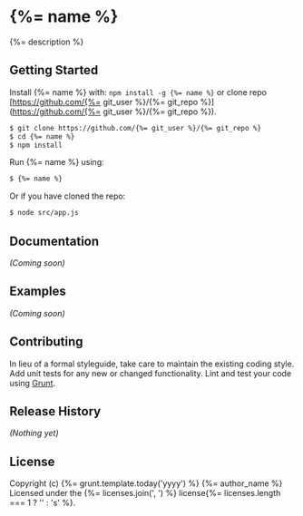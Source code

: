 # {%= name %}

{%= description %}

## Getting Started
Install {%= name %} with: `npm install -g {%= name %}` or clone repo [https://github.com/{%= git_user %}/{%= git_repo %}](https://github.com/{%= git_user %}/{%= git_repo %}).

```bash
$ git clone https://github.com/{%= git_user %}/{%= git_repo %}
$ cd {%= name %}
$ npm install
```

Run {%= name %} using:

```bash
$ {%= name %}
```

Or if you have cloned the repo:

```bash
$ node src/app.js
```

## Documentation
_(Coming soon)_

## Examples
_(Coming soon)_

## Contributing
In lieu of a formal styleguide, take care to maintain the existing coding style. Add unit tests for any new or changed functionality. Lint and test your code using [Grunt](http://gruntjs.com/).

## Release History
_(Nothing yet)_

## License
Copyright (c) {%= grunt.template.today('yyyy') %} {%= author_name %}  
Licensed under the {%= licenses.join(', ') %} license{%= licenses.length === 1 ? '' : 's' %}.
